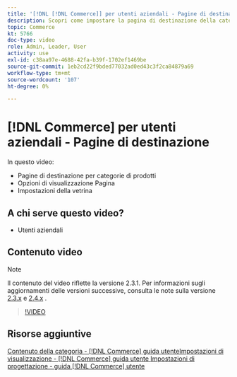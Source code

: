 ```yaml
---
title: '[!DNL [!DNL Commerce]] per utenti aziendali - Pagine di destinazione'
description: Scopri come impostare la pagina di destinazione della categoria e controllarne l’aspetto.
topic: Commerce
kt: 5766
doc-type: video
role: Admin, Leader, User
activity: use
exl-id: c38aa97e-4688-42fa-b39f-1702ef1469be
source-git-commit: 1eb2cd22f9bded77032ad0ed43c3f2ca84879a69
workflow-type: tm+mt
source-wordcount: '107'
ht-degree: 0%

---
```


# [!DNL Commerce] per utenti aziendali - Pagine di destinazione

In questo video:

- Pagine di destinazione per categorie di prodotti
- Opzioni di visualizzazione Pagina
- Impostazioni della vetrina

## A chi serve questo video?

- Utenti aziendali

## Contenuto video

>[!NOTE]
>
>Il contenuto del video riflette la versione 2.3.1. Per informazioni sugli aggiornamenti delle versioni successive, consulta le note sulla versione [ 2.3.x](https://devdocs.magento.com/guides/v2.3/release-notes/bk-release-notes.html) e [2.4.x](https://devdocs.magento.com/guides/v2.4/release-notes/bk-release-notes.html) .

>[!VIDEO](https://video.tv.adobe.com/v/36388/?quality=12&learn=on)

## Risorse aggiuntive

[Contenuto della categoria -  [!DNL Commerce] guida ](https://docs.magento.com/user-guide/catalog/categories-content-settings.html)
[utenteImpostazioni di visualizzazione -  [!DNL Commerce] guida utente ](https://docs.magento.com/user-guide/catalog/categories-display-settings.html)
[Impostazioni di progettazione - guida  [!DNL Commerce] utente](https://docs.magento.com/user-guide/catalog/categories-custom-design.html)
